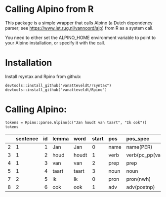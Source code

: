 Calling Alpino from R
=====================

This package is a simple wrapper that calls Alpino (a Dutch dependency
parser; see <https://www.let.rug.nl/vannoord/alp>) from R as a system
call.

You need to either set the ALPINO\_HOME environment variable to point to
your Alpino installation, or specify it with the call.

Installation
============

Install rsyntax and Rpino from github:

    devtools::install_github("vanatteveldt/rsyntax")
    devtools::install_github("vanatteveldt/Rpino")

Calling Alpino:
===============

    tokens = Rpino::parse.Alpino(c("Jan houdt van taart", "Ik ook"))
    tokens

<table>
<thead>
<tr class="header">
<th align="left"></th>
<th align="left">sentence</th>
<th align="right">id</th>
<th align="left">lemma</th>
<th align="left">word</th>
<th align="left">start</th>
<th align="left">pos</th>
<th align="left">pos_spec</th>
<th align="left">type</th>
<th align="right">parent</th>
<th align="left">relation</th>
</tr>
</thead>
<tbody>
<tr class="odd">
<td align="left">2</td>
<td align="left">1</td>
<td align="right">1</td>
<td align="left">Jan</td>
<td align="left">Jan</td>
<td align="left">0</td>
<td align="left">name</td>
<td align="left">name(PER)</td>
<td align="left">[rnum=sg]:proper_name(sg,PER)</td>
<td align="right">2</td>
<td align="left">su</td>
</tr>
<tr class="even">
<td align="left">3</td>
<td align="left">1</td>
<td align="right">2</td>
<td align="left">houd</td>
<td align="left">houdt</td>
<td align="left">1</td>
<td align="left">verb</td>
<td align="left">verb(pc_pp(van))</td>
<td align="left">[stype=declarative]:verb(hebben,sg3,pc_pp(van))</td>
<td align="right">NA</td>
<td align="left">hd</td>
</tr>
<tr class="odd">
<td align="left">4</td>
<td align="left">1</td>
<td align="right">3</td>
<td align="left">van</td>
<td align="left">van</td>
<td align="left">2</td>
<td align="left">prep</td>
<td align="left">prep</td>
<td align="left">[]:preposition(van,[af,uit,vandaan,[af,aan]])</td>
<td align="right">2</td>
<td align="left">pc</td>
</tr>
<tr class="even">
<td align="left">5</td>
<td align="left">1</td>
<td align="right">4</td>
<td align="left">taart</td>
<td align="left">taart</td>
<td align="left">3</td>
<td align="left">noun</td>
<td align="left">noun</td>
<td align="left">[rnum=sg]:noun(de,count,sg)</td>
<td align="right">3</td>
<td align="left">obj1</td>
</tr>
<tr class="odd">
<td align="left">7</td>
<td align="left">2</td>
<td align="right">5</td>
<td align="left">ik</td>
<td align="left">Ik</td>
<td align="left">0</td>
<td align="left">pron</td>
<td align="left">pron(nwh)</td>
<td align="left">[rnum=sg]:pronoun(nwh,fir,sg,de,nom,def)</td>
<td align="right">NA</td>
<td align="left">hd</td>
</tr>
<tr class="even">
<td align="left">8</td>
<td align="left">2</td>
<td align="right">6</td>
<td align="left">ook</td>
<td align="left">ook</td>
<td align="left">1</td>
<td align="left">adv</td>
<td align="left">adv(postnp)</td>
<td align="left">[]:postnp_adverb</td>
<td align="right">5</td>
<td align="left">mod</td>
</tr>
</tbody>
</table>
